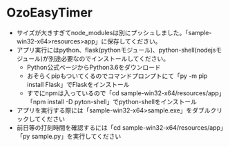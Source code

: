 # OzoEasyTimer

- サイズが大きすぎてnode_modulesは別にプッシュしました。「sample-win32-x64>resources>app」に保存してください。
- アプリ実行にはpython、flask(pythonモジュール)、python-shell(nodejsモジュール)が別途必要なのでインストールしてください。 
  - Python公式ページからPython3.6をダウンロード    
  - おそらくpipもついてくるのでコマンドプロンプトにて「py -m pip install Flask」でFlaskをインストール 
  - すでにnpmは入っているので「cd sample-win32-x64/resources/app」「npm install -D pyton-shell」でpython-shellをインストール
- アプリを実行する際には「sample-win32-x64>sample.exe」をダブルクリックしてください
- 前日等の打刻時間を確認するには「cd sample-win32-x64/resources/app」「py sample.py」を実行してください

